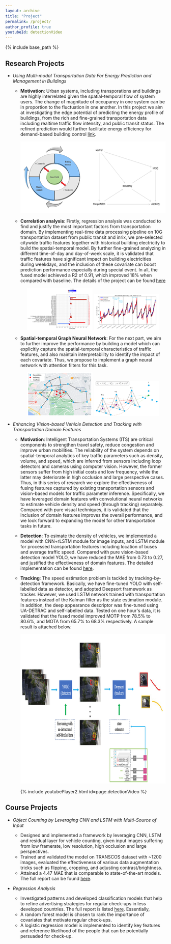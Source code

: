 ```yaml
---
layout: archive
title: "Project"
permalink: /project/
author_profile: true
youtubeId: detectionVideo
---
```


{% include base_path %}


Research Projects 
--------------
* *Using Multi-modal Transportation Data For Energy Prediction and Management in Buildings*
  * **Motivation**: Urban systems, including transporations and buildings are highly interrelated given the spatial-temporal flow of system users. The change of magnitude of occupancy in one system can be in proportion to the fluctuation in one another. In this project we aim at investigating the edge potential of predicting the energy profile of buildings, from the rich and fine-grained transportation data including realtime traffic flow intensity, and public transit status. The refined prediction would further facilitate energy efficiency for demand-based building control [link](https://www.nsf.gov/awardsearch/showAward?AWD_ID=1637222). 

      <p align="center"><img width="650" height="225" src='/images/transResearch/motivation.png'></p>
      
   * **Correlation analysis**: Firstly, regression analysis was conducted to find and justify the most important factors from transportation domain. By implementing real-time data processing pipeline on 10G transportation dataset from public transit and inrix, we pre-selected citywide traffic features together with historical building electricity to build the spatial-temporal model. By further fine-grained analyzing in different time-of-day and day-of-week scale, it is validated that traffic features have significant impact on building electricities during weekdays, and the inclusion of these covariate can boost prediction performance especially during special event. In all, the fused model achieved a R2 of 0.91, which improved 18% when compared with baseline. The details of the project can be found [here](https://milanlx.github.io/files/trans_to_building_baseline.pdf)

      
      <p align="center">
          <img src="/images/transResearch/feature_weekday.png" width="45%" />
          <img src="/images/transResearch/example_weekday.png" width="45%" /> 
      </p>
      
  * **Spatial-temporal Graph Neural Network**: For the next part, we aim to further improve the performance by building a model which can explicitly capture the spatial-temporal characteristics of traffic features, and also maintain interpretability to identify the impact of each covariate. Thus, we propose to implement a graph neural network with attention filters for this task. 

 


      <p align="center">
          <img src="/images/transResearch/gnn_outline.png" width="45%" />
          <img src="/images/transResearch/gnn_model.png" width="45%" /> 
      </p>



* *Enhancing Vision-based Vehicle Detection and Tracking with Transportation Domain Features*
  * **Motivation**: Intelligent Transportation Systems (ITS) are critical components to strengthen travel safety, reduce congestion and improve urban mobilities. The reliability of the system depends on spatial-temporal analytics of key traffic parameters such as density, volume, and speed, which are inferred from sensors including loop detectors and cameras using computer vision. However, the former sensors suffer from high initial costs and low frequency, while the latter may deteriorate in high occlusion and large perspective cases. Thus, in this series of research we explore the effectiveness of fusing features captured by existing transportation sensors and vision-based models for traffic parameter inference. Specifically, we have leveraged domain features with convolutional neural networks to estimate vehicle density and speed (through tracking) separately. Compared with pure visual techniques, it is validated that the inclusion of domain features improves the overall performance, and we look forward to expanding the model for other transportation tasks in future.
 
  * **Detection**: To esimate the density of vehicles, we implemented a model with CNN+rLSTM module for image inputs, and LSTM module for processed transportation features including location of buses and average traffic speed. Compared with pure vision-based detection model YOLO, we have reduced the MAE from 0.73 to 0.27, and justified the effectiveness of domain features. The detailed implementation can be found [here](https://milanlx.github.io/files/trans_detection.pdf). 


  * **Tracking**: The speed estimation problem is tackled by tracking-by-detection framework. Basically, we have fine-tuned YOLO with self-labelled data as detector, and adopted Deepsort framework as tracker. However, we used LSTM network trained with transportation features instead of the Kalman filter as the state estimation module. In addition, the deep appearance descriptor was fine-tuned using UA-DETRAC and self-labelled data. Tested on one hour's data, it is validated that the fused model improved MOTP from 78.5% to 80.6%, and MOTA from 65.7% to 68.3% respectively. A sample result is attached below. 
                                 <p align="center"><img width="910" height="470" src='/images/tracking_framework.png'></p>
                                                   {% include youtubePlayer2.html id=page.detectionVideo %}


Course Projects 
------------- 
* *Object Counting by Leveraging CNN and LSTM with Multi-Source of Input*
  - Designed and implemented a framework by leveraging CNN, LSTM and residual layer for vehicle counting, given input images suffering from low framerate, low resolution, high occlusion and large perspectives. 
  - Trained and validated the model on TRANSCOS dataset with ~1200 images, evaluated the effectiveness of various data augmentation tricks such as flipping, cropping, and adjusting contrast/brightness. 
  - Attained a 4.47 MAE that is comparable to state-of-the-art models. The full report can be found [here](https://milanlx.github.io/files/10707_project.pdf). 

* *Regression Analysis*
  - Investigated patterns and developed classification models that help to refine advertising strategies for regular check-ups in less developed countries. The full report is listed [here](https://milanlx.github.io/files/36707_project3.pdf). Essentially,
  - A random forest model is chosen to rank the importance of covariates that motivate regular check-ups.
  - A logistic regression model is implemented to identify key features and reference likelihood of the people that can be potentially persuaded for check-up. 

